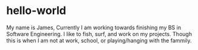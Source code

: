 # hello-world
My name is James, 
Currently I am working towards finishing my BS in Software Engineering.  I like to fish, surf, 
and work on my projects.  Though this is when I am not at work, school, or playing/hanging with the fammily.
